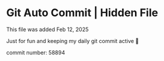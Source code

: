 # Git Auto Commit | Hidden File

This file was added Feb 12, 2025

Just for fun and keeping my daily git commit active 🤪

commit number: 58894
